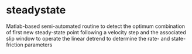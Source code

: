 # steadystate
Matlab-based semi-automated routine to detect the optimum combination of first new steady-state point following a velocity step and the associated slip window to operate the linear detrend to determine the rate- and state- friction parameters
